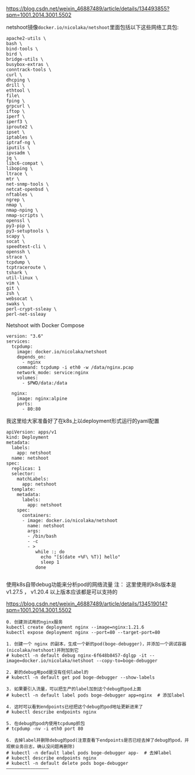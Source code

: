https://blog.csdn.net/weixin_46887489/article/details/134493855?spm=1001.2014.3001.5502





netshoot镜像`docker.io/nicolaka/netshoot`里面包括以下这些网络工具包:

```
apache2-utils \
bash \
bind-tools \
bird \
bridge-utils \
busybox-extras \
conntrack-tools \
curl \
dhcping \
drill \
ethtool \
file\
fping \
grpcurl \
iftop \
iperf \
iperf3 \
iproute2 \
ipset \
iptables \
iptraf-ng \
iputils \
ipvsadm \
jq \
libc6-compat \
liboping \
ltrace \
mtr \
net-snmp-tools \
netcat-openbsd \
nftables \
ngrep \
nmap \
nmap-nping \
nmap-scripts \
openssl \
py3-pip \
py3-setuptools \
scapy \
socat \
speedtest-cli \
openssh \
strace \
tcpdump \
tcptraceroute \
tshark \
util-linux \
vim \
git \
zsh \
websocat \
swaks \
perl-crypt-ssleay \
perl-net-ssleay

```

Netshoot with Docker Compose

```
version: "3.6"
services:
  tcpdump:
    image: docker.io/nicolaka/netshoot
    depends_on:
      - nginx
    command: tcpdump -i eth0 -w /data/nginx.pcap
    network_mode: service:nginx
    volumes:
      - $PWD/data:/data

  nginx:
    image: nginx:alpine
    ports:
      - 80:80

```

我这里给大家准备好了在k8s上以deployment形式运行的yaml配置

```
apiVersion: apps/v1
kind: Deployment
metadata:
  labels:
    app: netshoot
  name: netshoot
spec:
  replicas: 1
  selector:
    matchLabels:
      app: netshoot
  template:
    metadata:
      labels:
        app: netshoot
    spec:
      containers:
      - image: docker.io/nicolaka/netshoot
        name: netshoot
        args:
        - /bin/bash
        - -c
        - >
           while :; do
             echo "[$(date +%F\ %T)] hello"
             sleep 1
           done


```





使用k8s自带debug功能来分析pod的网络流量 注： 这里使用的k8s版本是 v1.27.5 ， v1.20.4 以上版本应该都是可以支持的

https://blog.csdn.net/weixin_46887489/article/details/134519014?spm=1001.2014.3001.5502

```
0. 创建测试用的nginx服务
kubectl create deployment nginx --image=nginx:1.21.6
kubectl expose deployment nginx --port=80 --target-port=80

1. 创建一个 nginx 的副本，生成一个新的pod(boge-debugger)，并添加一个调试容器(nicolaka/netshoot)并附加到它
# kubectl -n default debug nginx-6f648b8457-dglgp -it --image=docker.io/nicolaka/netshoot --copy-to=boge-debugger

2. 新的debug用pod是没有任何label的
# kubectl -n default get pod boge-debugger --show-labels

3. 如果要引入流量，可以把生产的label加到这个debug的pod上面
# kubectl -n default label pods boge-debugger app=nginx  # 添加label

4. 这时可以看到endpoints已经把这个debug的pod地址更新进来了
# kubectl describe endpoints nginx

5. 在debug的pod内使用tcpdump抓包
# tcpdump -nv -i eth0 port 80

6. 去掉label并删除debug的pod(注意查看下endpoints是否已经去掉了debug的pod，并观察业务日志，确认没问题再删除)
# kubectl -n default label pods boge-debugger app-  # 去掉label
# kubectl describe endpoints nginx
# kubectl -n default delete pods boge-debugger
————————————————

```

